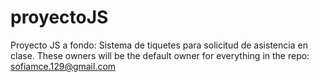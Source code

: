 # proyectoJS
Proyecto JS a fondo: Sistema de tiquetes para solicitud de asistencia en clase.
These owners will be the default owner for everything in the repo:
sofiamce.129@gmail.com
 
